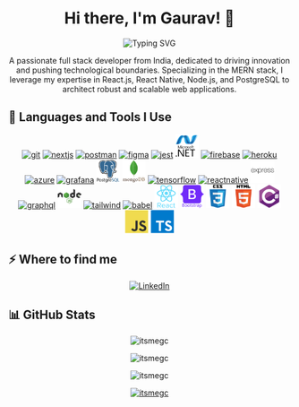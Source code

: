 <h1 align="center">Hi there, I'm Gaurav! 👋</h1> <p align="center"> <img src="https://readme-typing-svg.demolab.com?font=Fira+Code&weight=500&size=30&pause=1000&color=2D97C8&width=600&lines=Passionate+Full+Stack+Developer;MERN+Stack+Enthusiast;Always+Learning+New+Things" alt="Typing SVG" /> </p> <p align="center"> A passionate full stack developer from India, dedicated to driving innovation and pushing technological boundaries. Specializing in the MERN stack, I leverage my expertise in React.js, React Native, Node.js, and PostgreSQL to architect robust and scalable web applications. </p> <h2>🚀 Languages and Tools I Use</h2> <p align="center"> <a target="_blank" href="https://git-scm.com/"><img src="https://www.vectorlogo.zone/logos/git-scm/git-scm-icon.svg" alt="git" width="42" height="42" /></a> <a target="_blank" href="https://nextjs.org/"><img src="https://cdn.worldvectorlogo.com/logos/nextjs-2.svg" alt="nextjs" width="42" height="42" /></a> <a target="_blank" href="https://www.postman.com/"><img src="https://www.vectorlogo.zone/logos/getpostman/getpostman-icon.svg" alt="postman" width="42" height="42" /></a> <a target="_blank" href="https://www.figma.com/"><img src="https://www.vectorlogo.zone/logos/figma/figma-icon.svg" alt="figma" width="42" height="42" /></a> <a target="_blank" href="https://jestjs.io/"><img src="https://www.vectorlogo.zone/logos/jestjsio/jestjsio-icon.svg" alt="jest" width="42" height="42" /></a> <a target="_blank" href="https://dotnet.microsoft.com/"><img src="https://raw.githubusercontent.com/devicons/devicon/master/icons/dot-net/dot-net-original-wordmark.svg" alt="dotnet" width="42" height="42" /></a> <a target="_blank" href="https://firebase.google.com/"><img src="https://www.vectorlogo.zone/logos/firebase/firebase-icon.svg" alt="firebase" width="42" height="42" /></a> <a target="_blank" href="https://www.heroku.com/"><img src="https://www.vectorlogo.zone/logos/heroku/heroku-icon.svg" alt="heroku" width="42" height="42" /></a> <a target="_blank" href="https://azure.microsoft.com/"><img src="https://www.vectorlogo.zone/logos/microsoft_azure/microsoft_azure-icon.svg" alt="azure" width="42" height="42" /></a> <a target="_blank" href="https://grafana.com/"><img src="https://www.vectorlogo.zone/logos/grafana/grafana-icon.svg" alt="grafana" width="42" height="42" /></a> <a target="_blank" href="https://www.postgresql.org/"><img src="https://raw.githubusercontent.com/devicons/devicon/master/icons/postgresql/postgresql-original-wordmark.svg" alt="postgresql" width="42" height="42" /></a> <a target="_blank" href="https://www.mongodb.com/"><img src="https://raw.githubusercontent.com/devicons/devicon/master/icons/mongodb/mongodb-original-wordmark.svg" alt="mongodb" width="42" height="42" /></a> <a target="_blank" href="https://www.tensorflow.org/"><img src="https://www.vectorlogo.zone/logos/tensorflow/tensorflow-icon.svg" alt="tensorflow" width="42" height="42" /></a> <a target="_blank" href="https://reactnative.dev/"><img src="https://reactnative.dev/img/header_logo.svg" alt="reactnative" width="42" height="42" /></a> <a target="_blank" href="https://expressjs.com/"><img src="https://raw.githubusercontent.com/devicons/devicon/master/icons/express/express-original-wordmark.svg" alt="express" width="42" height="42" /></a> <a target="_blank" href="https://graphql.org/"><img src="https://www.vectorlogo.zone/logos/graphql/graphql-icon.svg" alt="graphql" width="42" height="42" /></a> <a target="_blank" href="https://nodejs.org/"><img src="https://raw.githubusercontent.com/devicons/devicon/master/icons/nodejs/nodejs-original-wordmark.svg" alt="nodejs" width="42" height="42" /></a> <a target="_blank" href="https://tailwindcss.com/"><img src="https://www.vectorlogo.zone/logos/tailwindcss/tailwindcss-icon.svg" alt="tailwind" width="42" height="42" /></a> <a target="_blank" href="https://babeljs.io/"><img src="https://www.vectorlogo.zone/logos/babeljs/babeljs-icon.svg" alt="babel" width="42" height="42" /></a> <a target="_blank" href="https://reactjs.org/"><img src="https://raw.githubusercontent.com/devicons/devicon/master/icons/react/react-original-wordmark.svg" alt="react" width="42" height="42" /></a> <a target="_blank" href="https://getbootstrap.com/"><img src="https://raw.githubusercontent.com/devicons/devicon/master/icons/bootstrap/bootstrap-plain-wordmark.svg" alt="bootstrap" width="42" height="42" /></a> <a target="_blank" href="https://developer.mozilla.org/en-US/docs/Web/CSS"><img src="https://raw.githubusercontent.com/devicons/devicon/master/icons/css3/css3-original-wordmark.svg" alt="css3" width="42" height="42" /></a> <a target="_blank" href="https://developer.mozilla.org/en-US/docs/Web/HTML"><img src="https://raw.githubusercontent.com/devicons/devicon/master/icons/html5/html5-original-wordmark.svg" alt="html5" width="42" height="42" /></a> <a target="_blank" href="https://learn.microsoft.com/en-us/dotnet/csharp/"><img src="https://raw.githubusercontent.com/devicons/devicon/master/icons/csharp/csharp-original.svg" alt="csharp" width="42" height="42" /></a> <a target="_blank" href="https://developer.mozilla.org/en-US/docs/Web/JavaScript"><img src="https://raw.githubusercontent.com/devicons/devicon/master/icons/javascript/javascript-original.svg" alt="javascript" width="42" height="42" /></a> <a target="_blank" href="https://www.typescriptlang.org/"><img src="https://raw.githubusercontent.com/devicons/devicon/master/icons/typescript/typescript-original.svg" alt="typescript" width="42" height="42" /></a> </p> <h2>⚡️ Where to find me</h2> <p align="center"> <a target="_blank" href="https://www.linkedin.com/in/gaurav-chand-862864165"><img src="https://img.shields.io/badge/-LinkedIn-%230077B5?style=for-the-badge&logo=linkedin&logoColor=white" alt="LinkedIn"></a> </p> <h2>📊 GitHub Stats</h2> <p align="center"> <img src="https://github-readme-stats.vercel.app/api?username=itsmegc&show_icons=true&locale=en" alt="itsmegc" /> </p> <p align="center"> <img src="https://github-readme-streak-stats.herokuapp.com/?user=itsmegc&" alt="itsmegc" /> </p> <p align="center"> <img src="https://github-readme-stats.vercel.app/api/top-langs?username=itsmegc&show_icons=true&locale=en&layout=compact" alt="itsmegc" /> </p> <p align="center"> <a href="https://github.com/ryo-ma/github-profile-trophy"><img src="https://github-profile-trophy.vercel.app/?username=itsmegc" alt="itsmegc" /></a> </p>
